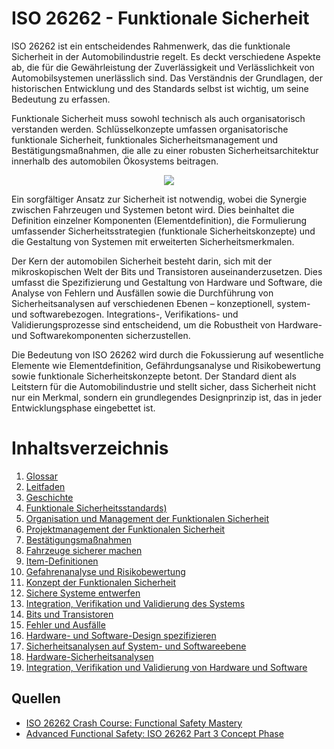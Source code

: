 # ISO 26262 - Funktionale Sicherheit

ISO 26262 ist ein entscheidendes Rahmenwerk, das die funktionale Sicherheit in der Automobilindustrie regelt. Es deckt verschiedene Aspekte ab, die für die Gewährleistung der Zuverlässigkeit und Verlässlichkeit von Automobilsystemen unerlässlich sind. Das Verständnis der Grundlagen, der historischen Entwicklung und des Standards selbst ist wichtig, um seine Bedeutung zu erfassen.

Funktionale Sicherheit muss sowohl technisch als auch organisatorisch verstanden werden. Schlüsselkonzepte umfassen organisatorische funktionale Sicherheit, funktionales Sicherheitsmanagement und Bestätigungsmaßnahmen, die alle zu einer robusten Sicherheitsarchitektur innerhalb des automobilen Ökosystems beitragen.

<div style="text-align: center;">
  <img src="./mdBook/img/cover_new.webp" style="max-width: 50%; height: auto;" />
</div>


Ein sorgfältiger Ansatz zur Sicherheit ist notwendig, wobei die Synergie zwischen Fahrzeugen und Systemen betont wird. Dies beinhaltet die Definition einzelner Komponenten (Elementdefinition), die Formulierung umfassender Sicherheitsstrategien (funktionale Sicherheitskonzepte) und die Gestaltung von Systemen mit erweiterten Sicherheitsmerkmalen.

Der Kern der automobilen Sicherheit besteht darin, sich mit der mikroskopischen Welt der Bits und Transistoren auseinanderzusetzen. Dies umfasst die Spezifizierung und Gestaltung von Hardware und Software, die Analyse von Fehlern und Ausfällen sowie die Durchführung von Sicherheitsanalysen auf verschiedenen Ebenen – konzeptionell, system- und softwarebezogen. Integrations-, Verifikations- und Validierungsprozesse sind entscheidend, um die Robustheit von Hardware- und Softwarekomponenten sicherzustellen.

Die Bedeutung von ISO 26262 wird durch die Fokussierung auf wesentliche Elemente wie Elementdefinition, Gefährdungsanalyse und Risikobewertung sowie funktionale Sicherheitskonzepte betont. Der Standard dient als Leitstern für die Automobilindustrie und stellt sicher, dass Sicherheit nicht nur ein Merkmal, sondern ein grundlegendes Designprinzip ist, das in jeder Entwicklungsphase eingebettet ist.

# Inhaltsverzeichnis

1. [Glossar](00_glossary.md)
2. [Leitfaden](01_leitfaden.md)
3. [Geschichte](02_iso26262.md)
4. [Funktionale Sicherheitsstandards)](03_fusa.md)
5. [Organisation und Management der Funktionalen Sicherheit](04_fusa-management.md)
6. [Projektmanagement der Funktionalen Sicherheit](05_confirmation-measures.md)
7. [Bestätigungsmaßnahmen](06_make-cars-safer.md)
8. [Fahrzeuge sicherer machen](07_item-definitions.md)
9. [Item-Definitionen](08_hara.md)
10. [Gefahrenanalyse und Risikobewertung](09_design-safer-systems.md)
11. [Konzept der Funktionalen Sicherheit](10_integrate-verify-validate-system.md)
12. [Sichere Systeme entwerfen](11_bits-transistors.md)
13. [Integration, Verifikation und Validierung des Systems](12_specify-design-hw-sw.md)
14. [Bits und Transistoren](13_faults-failures.md)
15. [Fehler und Ausfälle](14_safety-analysis-concept-system-sw.md)
16. [Hardware- und Software-Design spezifizieren](15_hw-safety-analysis.md)
17. [Sicherheitsanalysen auf System- und Softwareebene](16_safety-analyses.md)
18. [Hardware-Sicherheitsanalysen](17_integrate-verify-validate-hw-sw.md)
19. [Integration, Verifikation und Validierung von Hardware und Software](17_integrate-verify-validate-hw-sw.md)

## Quellen

- [ISO 26262 Crash Course: Functional Safety Mastery](https://www.udemy.com/course/iso-26262-crash-course/learn/lecture/36764774#overview)
- [Advanced Functional Safety: ISO 26262 Part 3 Concept Phase](https://www.udemy.com/course/iso-26262-concept-phase/)
